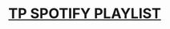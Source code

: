 # [TP SPOTIFY PLAYLIST](https://open.spotify.com/playlist/5bQHZevoiQ3V3nY7x5IisD?si=6bbc9360c2864ff4)

